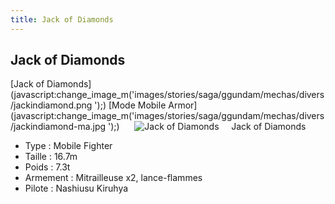 ```yaml
---
title: Jack of Diamonds
---
```


Jack of Diamonds
----------------

[Jack of Diamonds](javascript:change_image_m('images/stories/saga/ggundam/mechas/divers/jackindiamond.png
');) [Mode Mobile Armor](javascript:change_image_m('images/stories/saga/ggundam/mechas/divers/jackindiamond-ma.jpg
');)      ![
Jack of Diamonds](/images/stories/saga/ggundam/mechas/divers/jackindiamond.png
)    
Jack of Diamonds   
  
- Type : Mobile Fighter  
- Taille : 16.7m  
- Poids : 7.3t  
- Armement : Mitrailleuse x2, lance-flammes  
- Pilote : Nashiusu Kiruhya

